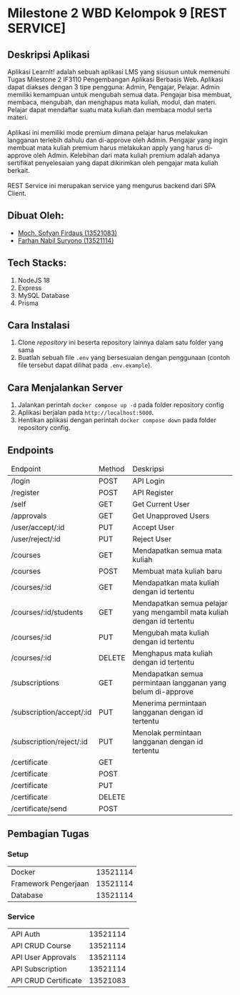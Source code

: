 # Milestone 2 WBD Kelompok 9 [REST SERVICE]

## Deskripsi Aplikasi
Aplikasi LearnIt! adalah sebuah aplikasi LMS yang sisusun untuk memenuhi Tugas Milestone 2 IF3110 Pengembangan Aplikasi Berbasis Web. Aplikasi dapat diakses dengan 3 tipe pengguna: Admin, Pengajar, Pelajar. Admin memiliki kemampuan untuk mengubah semua data. Pengajar bisa membuat, membaca, mengubah, dan menghapus mata kuliah, modul, dan materi. Pelajar dapat mendaftar suatu mata kuliah dan membaca modul serta materi. <br><br>
Aplikasi ini memiliki mode premium dimana pelajar harus melakukan langganan terlebih dahulu dan di-approve oleh Admin. Pengajar yang ingin membuat mata kuliah premium harus melakukan apply yang harus di-approve oleh Admin. Kelebihan dari mata kuliah premium adalah adanya sertifikat penyelesaian yang dapat dikirimkan oleh pengajar mata kuliah berkait. <br><br>
REST Service ini merupakan service yang mengurus backend dari SPA Client.

## Dibuat Oleh:
- [Moch. Sofyan Firdaus (13521083)](https://github.com/msfir)
- [Farhan Nabil Suryono (13521114)](https://github.com/Altair1618)

## Tech Stacks:
1. NodeJS 18
2. Express
3. MySQL Database
4. Prisma

## Cara Instalasi
1. Clone _repository_ ini beserta repository lainnya dalam satu folder yang sama
2. Buatlah sebuah file `.env` yang bersesuaian dengan penggunaan (contoh file tersebut dapat dilihat pada `.env.example`).

## Cara Menjalankan Server
1. Jalankan perintah `docker compose up -d` pada folder repository config
2. Aplikasi berjalan pada `http://localhost:5000`.
3. Hentikan aplikasi dengan perintah `docker compose down` pada folder repository config.

## Endpoints
<table>
  <thead>
    <tr>
      <td>
        Endpoint
      </td>
      <td>
        Method
      </td>
      <td>
        Deskripsi
      </td>
    </tr>
  </thead>
  <tbody>
    <tr>
      <td>
        /login
      </td>
      <td>
        POST
      </td>
      <td>
        API Login
      </td>
    </tr>
    <tr>
      <td>
        /register
      </td>
      <td>
        POST
      </td>
      <td>
        API Register
      </td>
    </tr>
    <tr>
      <td>
        /self
      </td>
      <td>
        GET
      </td>
      <td>
        Get Current User
      </td>
    </tr>
    <tr>
      <td>
        /approvals
      </td>
      <td>
        GET
      </td>
      <td>
        Get Unapproved Users
      </td>
    </tr>
    <tr>
      <td>
        /user/accept/:id
      </td>
      <td>
        PUT
      </td>
      <td>
        Accept User
      </td>
    </tr>
    <tr>
      <td>
        /user/reject/:id
      </td>
      <td>
        PUT
      </td>
      <td>
        Reject User
      </td>
    </tr>
    <tr>
      <td>
        /courses
      </td>
      <td>
        GET
      </td>
      <td>
        Mendapatkan semua mata kuliah
      </td>
    </tr>
    <tr>
      <td>
        /courses
      </td>
      <td>
        POST
      </td>
      <td>
        Membuat mata kuliah baru
      </td>
    </tr>
    <tr>
      <td>
        /courses/:id
      </td>
      <td>
        GET
      </td>
      <td>
        Mendapatkan mata kuliah dengan id tertentu
      </td>
    </tr>
    <tr>
      <td>
        /courses/:id/students
      </td>
      <td>
        GET
      </td>
      <td>
        Mendapatkan semua pelajar yang mengambil mata kuliah dengan id tertentu
      </td>
    </tr>
    <tr>
      <td>
        /courses/:id
      </td>
      <td>
        PUT
      </td>
      <td>
        Mengubah mata kuliah dengan id tertentu
      </td>
    </tr>
    <tr>
      <td>
        /courses/:id
      </td>
      <td>
        DELETE
      </td>
      <td>
        Menghapus mata kuliah dengan id tertentu
      </td>
    </tr>
    <tr>
      <td>
        /subscriptions
      </td>
      <td>
        GET
      </td>
      <td>
        Mendapatkan semua permintaan langganan yang belum di-approve
      </td>
    </tr>
    <tr>
      <td>
        /subscription/accept/:id
      </td>
      <td>
        PUT
      </td>
      <td>
        Menerima permintaan langganan dengan id tertentu
      </td>
    </tr>
    <tr>
      <td>
        /subscription/reject/:id
      </td>
      <td>
        PUT
      </td>
      <td>
        Menolak permintaan langganan dengan id tertentu
      </td>
    </tr>
    <tr>
      <td>
        /certificate
      </td>
      <td>
        GET
      </td>
      <td>
      </td>
    </tr>
    <tr>
      <td>
        /certificate
      </td>
      <td>
        POST
      </td>
      <td>
      </td>
    </tr>
    <tr>
      <td>
        /certificate
      </td>
      <td>
        PUT
      </td>
      <td>
      </td>
    </tr>
    <tr>
      <td>
        /certificate
      </td>
      <td>
        DELETE
      </td>
      <td>
      </td>
    </tr>
    <tr>
      <td>
        /certificate/send
      </td>
      <td>
        POST
      </td>
      <td>
      </td>
    </tr>
  </tbody>
</table>

## Pembagian Tugas
### Setup
<table>
  <tbody>
    <tr>
      <td>Docker</td>
      <td>13521114</td>
    </tr>
    <tr>
      <td>Framework Pengerjaan</td>
      <td>13521114</td>
    </tr>
    <tr>
      <td>Database</td>
      <td>13521114</td>
    </tr>
  </tbody>
</table>

### Service
<table>
  <tbody>
    <tr>
      <td>API Auth</td>
      <td>13521114</td>
    </tr>
    <tr>
      <td>API CRUD Course</td>
      <td>13521114</td>
    </tr>
    <tr>
      <td>API User Approvals</td>
      <td>13521114</td>
    </tr>
    <tr>
      <td>API Subscription</td>
      <td>13521114</td>
    </tr>
    <tr>
      <td>API CRUD Certificate</td>
      <td>13521083</td>
    </tr>
  </tbody>
</table>